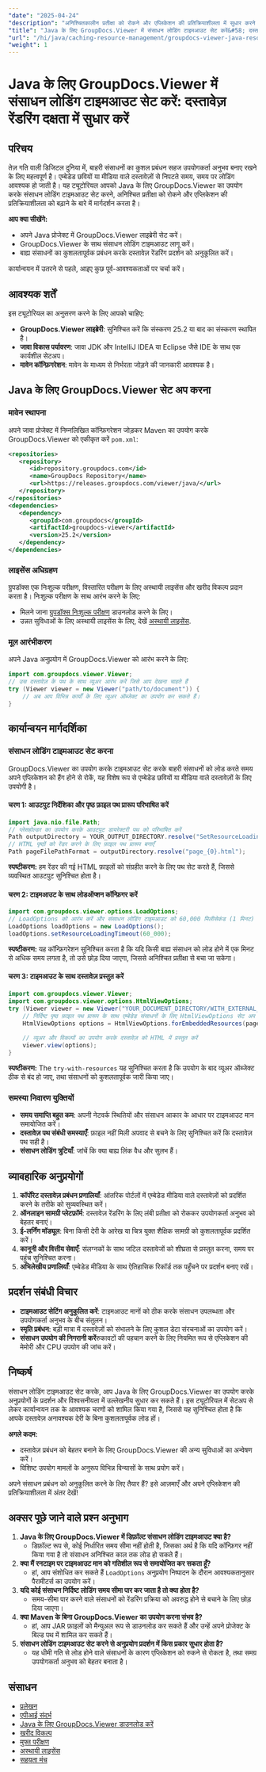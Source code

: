 ```yaml
---
"date": "2025-04-24"
"description": "अनिश्चितकालीन प्रतीक्षा को रोकने और एप्लिकेशन की प्रतिक्रियाशीलता में सुधार करने के लिए GroupDocs.Viewer for Java के साथ संसाधन लोडिंग टाइमआउट सेट करना सीखें।"
"title": "Java के लिए GroupDocs.Viewer में संसाधन लोडिंग टाइमआउट सेट करें&#58; दस्तावेज़ प्रदर्शन को बढ़ाएं"
"url": "/hi/java/caching-resource-management/groupdocs-viewer-java-resource-loading-timeout/"
"weight": 1
---
```


# Java के लिए GroupDocs.Viewer में संसाधन लोडिंग टाइमआउट सेट करें: दस्तावेज़ रेंडरिंग दक्षता में सुधार करें

## परिचय

तेज़ गति वाली डिजिटल दुनिया में, बाहरी संसाधनों का कुशल प्रबंधन सहज उपयोगकर्ता अनुभव बनाए रखने के लिए महत्वपूर्ण है। एम्बेडेड छवियों या मीडिया वाले दस्तावेज़ों से निपटते समय, समय पर लोडिंग आवश्यक हो जाती है। यह ट्यूटोरियल आपको Java के लिए GroupDocs.Viewer का उपयोग करके संसाधन लोडिंग टाइमआउट सेट करने, अनिश्चित प्रतीक्षा को रोकने और एप्लिकेशन की प्रतिक्रियाशीलता को बढ़ाने के बारे में मार्गदर्शन करता है।

**आप क्या सीखेंगे:**
- अपने Java प्रोजेक्ट में GroupDocs.Viewer लाइब्रेरी सेट करें।
- GroupDocs.Viewer के साथ संसाधन लोडिंग टाइमआउट लागू करें।
- बाह्य संसाधनों का कुशलतापूर्वक प्रबंधन करके दस्तावेज़ रेंडरिंग प्रदर्शन को अनुकूलित करें।

कार्यान्वयन में उतरने से पहले, आइए कुछ पूर्व-आवश्यकताओं पर चर्चा करें।

## आवश्यक शर्तें

इस ट्यूटोरियल का अनुसरण करने के लिए आपको चाहिए:
- **GroupDocs.Viewer लाइब्रेरी**: सुनिश्चित करें कि संस्करण 25.2 या बाद का संस्करण स्थापित है।
- **जावा विकास पर्यावरण**: जावा JDK और IntelliJ IDEA या Eclipse जैसे IDE के साथ एक कार्यशील सेटअप।
- **मावेन कॉन्फ़िगरेशन**: मावेन के माध्यम से निर्भरता जोड़ने की जानकारी आवश्यक है।

## Java के लिए GroupDocs.Viewer सेट अप करना

### मावेन स्थापना

अपने जावा प्रोजेक्ट में निम्नलिखित कॉन्फ़िगरेशन जोड़कर Maven का उपयोग करके GroupDocs.Viewer को एकीकृत करें `pom.xml`:

```xml
<repositories>
   <repository>
      <id>repository.groupdocs.com</id>
      <name>GroupDocs Repository</name>
      <url>https://releases.groupdocs.com/viewer/java/</url>
   </repository>
</repositories>
<dependencies>
   <dependency>
      <groupId>com.groupdocs</groupId>
      <artifactId>groupdocs-viewer</artifactId>
      <version>25.2</version>
   </dependency>
</dependencies>
```

### लाइसेंस अधिग्रहण

ग्रुपडॉक्स एक निःशुल्क परीक्षण, विस्तारित परीक्षण के लिए अस्थायी लाइसेंस और खरीद विकल्प प्रदान करता है। निःशुल्क परीक्षण के साथ आरंभ करने के लिए:
- मिलने जाना [ग्रुपडॉक्स निःशुल्क परीक्षण](https://releases.groupdocs.com/viewer/java/) डाउनलोड करने के लिए।
- उन्नत सुविधाओं के लिए अस्थायी लाइसेंस के लिए, देखें [अस्थायी लाइसेंस](https://purchase.groupdocs.com/temporary-license/).

### मूल आरंभीकरण

अपने Java अनुप्रयोग में GroupDocs.Viewer को आरंभ करने के लिए:

```java
import com.groupdocs.viewer.Viewer;
// उस दस्तावेज़ के पथ के साथ व्यूअर आरंभ करें जिसे आप देखना चाहते हैं
try (Viewer viewer = new Viewer("path/to/document")) {
    // अब आप विभिन्न कार्यों के लिए व्यूअर ऑब्जेक्ट का उपयोग कर सकते हैं।
}
```

## कार्यान्वयन मार्गदर्शिका

### संसाधन लोडिंग टाइमआउट सेट करना

GroupDocs.Viewer का उपयोग करके टाइमआउट सेट करके बाहरी संसाधनों को लोड करते समय अपने एप्लिकेशन को हैंग होने से रोकें, यह विशेष रूप से एम्बेडेड छवियों या मीडिया वाले दस्तावेज़ों के लिए उपयोगी है।

#### चरण 1: आउटपुट निर्देशिका और पृष्ठ फ़ाइल पथ प्रारूप परिभाषित करें

```java
import java.nio.file.Path;
// प्लेसहोल्डर का उपयोग करके आउटपुट डायरेक्टरी पथ को परिभाषित करें
Path outputDirectory = YOUR_OUTPUT_DIRECTORY.resolve("SetResourceLoadingTimeout");
// HTML पृष्ठों को रेंडर करने के लिए फ़ाइल पथ प्रारूप बनाएँ
Path pageFilePathFormat = outputDirectory.resolve("page_{0}.html");
```
**स्पष्टीकरण:** हम रेंडर की गई HTML फ़ाइलों को संग्रहीत करने के लिए पथ सेट करते हैं, जिससे व्यवस्थित आउटपुट सुनिश्चित होता है।

#### चरण 2: टाइमआउट के साथ लोडऑप्शन कॉन्फ़िगर करें

```java
import com.groupdocs.viewer.options.LoadOptions;
// LoadOptions को आरंभ करें और संसाधन लोडिंग टाइमआउट को 60,000 मिलीसेकंड (1 मिनट) पर सेट करें
LoadOptions loadOptions = new LoadOptions();
loadOptions.setResourceLoadingTimeout(60_000);
```
**स्पष्टीकरण:** यह कॉन्फ़िगरेशन सुनिश्चित करता है कि यदि किसी बाह्य संसाधन को लोड होने में एक मिनट से अधिक समय लगता है, तो उसे छोड़ दिया जाएगा, जिससे अनिश्चित प्रतीक्षा से बचा जा सकेगा।

#### चरण 3: टाइमआउट के साथ दस्तावेज़ प्रस्तुत करें

```java
import com.groupdocs.viewer.Viewer;
import com.groupdocs.viewer.options.HtmlViewOptions;
try (Viewer viewer = new Viewer("YOUR_DOCUMENT_DIRECTORY/WITH_EXTERNAL_IMAGE_DOC", loadOptions)) {
    // निर्दिष्ट पृष्ठ फ़ाइल पथ प्रारूप के साथ एम्बेडेड संसाधनों के लिए HtmlViewOptions सेट अप करें
    HtmlViewOptions options = HtmlViewOptions.forEmbeddedResources(pageFilePathFormat);
    
    // व्यूअर और विकल्पों का उपयोग करके दस्तावेज़ को HTML में प्रस्तुत करें
    viewer.view(options);
}
```
**स्पष्टीकरण:** The `try-with-resources` यह सुनिश्चित करता है कि उपयोग के बाद व्यूअर ऑब्जेक्ट ठीक से बंद हो जाए, तथा संसाधनों को कुशलतापूर्वक जारी किया जाए।

### समस्या निवारण युक्तियों
- **समय समाप्ति बहुत कम**: अपनी नेटवर्क स्थितियों और संसाधन आकार के आधार पर टाइमआउट मान समायोजित करें।
- **दस्तावेज़ पथ संबंधी समस्याएँ**: फ़ाइल नहीं मिली अपवाद से बचने के लिए सुनिश्चित करें कि दस्तावेज़ पथ सही है।
- **संसाधन लोडिंग त्रुटियाँ**: जांचें कि क्या बाह्य लिंक वैध और सुलभ हैं।

## व्यावहारिक अनुप्रयोगों

1. **कॉर्पोरेट दस्तावेज़ प्रबंधन प्रणालियाँ**: आंतरिक पोर्टलों में एम्बेडेड मीडिया वाले दस्तावेज़ों को प्रदर्शित करने के तरीके को सुव्यवस्थित करें।
2. **ऑनलाइन सामग्री प्लेटफ़ॉर्म**: दस्तावेज़ रेंडरिंग के लिए लंबी प्रतीक्षा को रोककर उपयोगकर्ता अनुभव को बेहतर बनाएं।
3. **ई-लर्निंग मॉड्यूल**: बिना किसी देरी के आरेख या चित्र युक्त शैक्षिक सामग्री को कुशलतापूर्वक प्रदर्शित करें।
4. **कानूनी और वित्तीय सेवाएँ**: संलग्नकों के साथ जटिल दस्तावेजों को शीघ्रता से प्रस्तुत करना, समय पर पहुंच सुनिश्चित करना।
5. **अभिलेखीय प्रणालियाँ**: एम्बेडेड मीडिया के साथ ऐतिहासिक रिकॉर्ड तक पहुँचने पर प्रदर्शन बनाए रखें।

## प्रदर्शन संबंधी विचार

- **टाइमआउट सेटिंग अनुकूलित करें**: टाइमआउट मानों को ठीक करके संसाधन उपलब्धता और उपयोगकर्ता अनुभव के बीच संतुलन।
- **स्मृति प्रबंधन**: बड़ी मात्रा में दस्तावेज़ों को संभालने के लिए कुशल डेटा संरचनाओं का उपयोग करें।
- **संसाधन उपयोग की निगरानी करें**रुकावटों की पहचान करने के लिए नियमित रूप से एप्लिकेशन की मेमोरी और CPU उपयोग की जांच करें।

## निष्कर्ष

संसाधन लोडिंग टाइमआउट सेट करके, आप Java के लिए GroupDocs.Viewer का उपयोग करके अनुप्रयोगों के प्रदर्शन और विश्वसनीयता में उल्लेखनीय सुधार कर सकते हैं। इस ट्यूटोरियल में सेटअप से लेकर कार्यान्वयन तक के आवश्यक चरणों को शामिल किया गया है, जिससे यह सुनिश्चित होता है कि आपके दस्तावेज़ अनावश्यक देरी के बिना कुशलतापूर्वक लोड हों।

**अगले कदम:**
- दस्तावेज़ प्रबंधन को बेहतर बनाने के लिए GroupDocs.Viewer की अन्य सुविधाओं का अन्वेषण करें।
- विशिष्ट उपयोग मामलों के अनुरूप विभिन्न विन्यासों के साथ प्रयोग करें।

अपने संसाधन प्रबंधन को अनुकूलित करने के लिए तैयार हैं? इसे आज़माएँ और अपने एप्लिकेशन की प्रतिक्रियाशीलता में अंतर देखें!

## अक्सर पूछे जाने वाले प्रश्न अनुभाग

1. **Java के लिए GroupDocs.Viewer में डिफ़ॉल्ट संसाधन लोडिंग टाइमआउट क्या है?**
   - डिफ़ॉल्ट रूप से, कोई निर्धारित समय सीमा नहीं होती है, जिसका अर्थ है कि यदि कॉन्फ़िगर नहीं किया गया है तो संसाधन अनिश्चित काल तक लोड हो सकते हैं।
2. **क्या मैं रनटाइम पर टाइमआउट मान को गतिशील रूप से समायोजित कर सकता हूँ?**
   - हां, आप संशोधित कर सकते हैं `LoadOptions` अनुप्रयोग निष्पादन के दौरान आवश्यकतानुसार पैरामीटर्स का उपयोग करें।
3. **यदि कोई संसाधन निर्दिष्ट लोडिंग समय सीमा पार कर जाता है तो क्या होता है?**
   - समय-सीमा पार करने वाले संसाधनों को रेंडरिंग प्रक्रिया को अवरुद्ध होने से बचाने के लिए छोड़ दिया जाएगा।
4. **क्या Maven के बिना GroupDocs.Viewer का उपयोग करना संभव है?**
   - हां, आप JAR फ़ाइलों को मैन्युअल रूप से डाउनलोड कर सकते हैं और उन्हें अपने प्रोजेक्ट के बिल्ड पथ में शामिल कर सकते हैं।
5. **संसाधन लोडिंग टाइमआउट सेट करने से अनुप्रयोग प्रदर्शन में किस प्रकार सुधार होता है?**
   - यह धीमी गति से लोड होने वाले संसाधनों के कारण एप्लिकेशन को रुकने से रोकता है, तथा समग्र उपयोगकर्ता अनुभव को बेहतर बनाता है।

## संसाधन

- [प्रलेखन](https://docs.groupdocs.com/viewer/java/)
- [एपीआई संदर्भ](https://reference.groupdocs.com/viewer/java/)
- [Java के लिए GroupDocs.Viewer डाउनलोड करें](https://releases.groupdocs.com/viewer/java/)
- [खरीद विकल्प](https://purchase.groupdocs.com/buy)
- [मुफ्त परीक्षण](https://releases.groupdocs.com/viewer/java/)
- [अस्थायी लाइसेंस](https://purchase.groupdocs.com/temporary-license/)
- [सहयता मंच](https://forum.groupdocs.com/c/viewer/9)